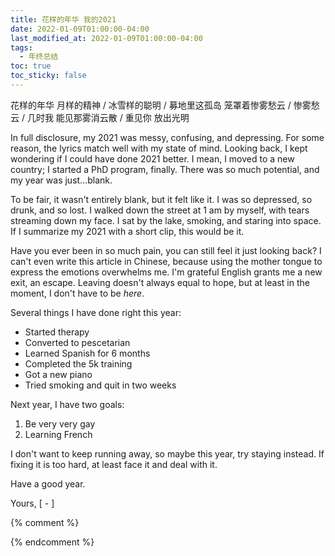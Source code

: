 ```yaml
---
title: 花样的年华 我的2021
date: 2022-01-09T01:00:00-04:00
last_modified_at: 2022-01-09T01:00:00-04:00
tags:
  - 年终总结
toc: true
toc_sticky: false
---
```


花样的年华 月样的精神 / 冰雪样的聪明 /
募地里这孤岛 笼罩着惨雾愁云 / 惨雾愁云 /
几时我 能见那雾消云散 / 重见你 放出光明

<!--more-->

In full disclosure, my 2021 was messy, confusing, and depressing. For some reason, the lyrics match well with my state of mind. Looking back, I kept wondering if I could have done 2021 better. I mean, I moved to a new country; I started a PhD program, finally. There was so much potential, and my year was just...blank.

To be fair, it wasn't entirely blank, but it felt like it. I was so depressed, so drunk, and so lost. I walked down the street at 1 am by myself, with tears streaming down my face. I sat by the lake, smoking, and staring into space. If I summarize my 2021 with a short clip, this would be it.

Have you ever been in so much pain, you can still feel it just looking back? I can't even write this article in Chinese, because using the mother tongue to express the emotions overwhelms me. I'm grateful English grants me a new exit, an escape. Leaving doesn't always equal to hope, but at least in the moment, I don't have to be *here*.

Several things I have done right this year:
- Started therapy
- Converted to pescetarian
- Learned Spanish for 6 months
- Completed the 5k training
- Got a new piano
- Tried smoking and quit in two weeks

Next year, I have two goals:
1. Be very very gay
2. Learning French

I don't want to keep running away, so maybe this year, try staying instead. If fixing it is too hard, at least face it and deal with it. 

Have a good year.

Yours,
[ - ]


{% comment %}

{% endcomment %}
